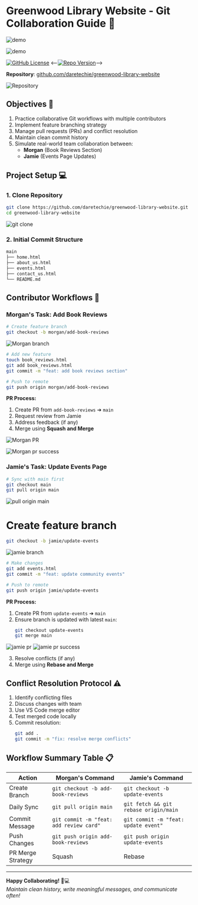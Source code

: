 # Greenwood Library Website - Git Collaboration Guide 🌱

![demo](dem.gif)

![demo](greenwood.png)

[![GitHub License](https://img.shields.io/badge/license-MIT-green)](https://github.com/daretechie/greenwood-library-website/blob/main/LICENSE)
<--[![Repo Version](https://img.shields.io/badge/version-1.0.0-blue)](https://github.com/daretechie/greenwood-library-website)-->

**Repository**: [github.com/daretechie/greenwood-library-website](https://github.com/daretechie/greenwood-library-website)

![Repository](img/repo.png)


## Objectives 🎯
1. Practice collaborative Git workflows with multiple contributors
2. Implement feature branching strategy
3. Manage pull requests (PRs) and conflict resolution
4. Maintain clean commit history
5. Simulate real-world team collaboration between:
   - **Morgan** (Book Reviews Section)
   - **Jamie** (Events Page Updates)

## Project Setup 💻

### 1. Clone Repository
```bash
git clone https://github.com/daretechie/greenwood-library-website.git
cd greenwood-library-website
```
![git clone](img/clone.png)

### 2. Initial Commit Structure
```bash
main
├── home.html
├── about_us.html
├── events.html
├── contact_us.html
└── README.md

```

## Contributor Workflows 🔄

### Morgan's Task: Add Book Reviews
```bash
# Create feature branch
git checkout -b morgan/add-book-reviews
```
![Morgan branch](img/branchMorgan.png)

```sh
# Add new feature
touch book_reviews.html
git add book_reviews.html
git commit -m "feat: add book reviews section"

# Push to remote
git push origin morgan/add-book-reviews
```

**PR Process:**
1. Create PR from `add-book-reviews` ➔ `main`
2. Request review from Jamie
3. Address feedback (if any)
4. Merge using **Squash and Merge**

![Morgan PR](img/morganPR.png)

![Morgan pr success](img/morganPRsuccess.png)


### Jamie's Task: Update Events Page
```bash
# Sync with main first
git checkout main
git pull origin main
```
![pull origin main](img/pullOriginMain.png)

# Create feature branch

```sh
git checkout -b jamie/update-events
```

![jamie branch](img/jamieBranch.png)

```sh
# Make changes
git add events.html
git commit -m "feat: update community events"

# Push to remote
git push origin jamie/update-events
```

**PR Process:**
1. Create PR from `update-events` ➔ `main`
2. Ensure branch is updated with latest `main`:
   ```bash
   git checkout update-events
   git merge main
   ```
![jamie pr](img/jamiePR.png)
![jamie pr success](img/jamiePRsuccess.png)


3. Resolve conflicts (if any)
4. Merge using **Rebase and Merge**

## Conflict Resolution Protocol ⚠️
1. Identify conflicting files
2. Discuss changes with team
3. Use VS Code merge editor
4. Test merged code locally
5. Commit resolution:
   ```bash
   git add .
   git commit -m "fix: resolve merge conflicts"
   ```

## Workflow Summary Table 📋

| Action                | Morgan's Command                          | Jamie's Command                          |
|-----------------------|-------------------------------------------|------------------------------------------|
| Create Branch         | `git checkout -b add-book-reviews`        | `git checkout -b update-events`          |
| Daily Sync            | `git pull origin main`                    | `git fetch && git rebase origin/main`    |
| Commit Message        | `git commit -m "feat: add review card"`   | `git commit -m "feat: update event"`     |
| Push Changes          | `git push origin add-book-reviews`        | `git push origin update-events`          |
| PR Merge Strategy     | Squash                                    | Rebase                                   |

--- 

**Happy Collaborating!** 👥💻  
*Maintain clean history, write meaningful messages, and communicate often!*


